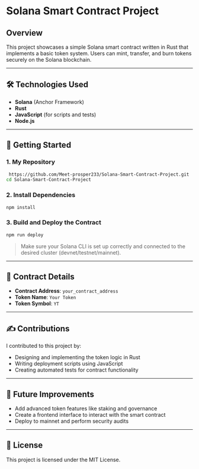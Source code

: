 # Solana Smart Contract Project

## Overview

This project showcases a simple Solana smart contract written in Rust that implements a basic token system. Users can mint, transfer, and burn tokens securely on the Solana blockchain.

---

## 🛠 Technologies Used

- **Solana** (Anchor Framework)
- **Rust**
- **JavaScript** (for scripts and tests)
- **Node.js**

---

## 🚀 Getting Started

### 1. My Repository

```bash
 https://github.com/Meet-prosper233/Solana-Smart-Contract-Project.git
cd Solana-Smart-Contract-Project
```

### 2. Install Dependencies

```bash
npm install
```

### 3. Build and Deploy the Contract

```bash
npm run deploy
```

> Make sure your Solana CLI is set up correctly and connected to the desired cluster (devnet/testnet/mainnet).

---

## 📜 Contract Details

- **Contract Address**: `your_contract_address`
- **Token Name**: `Your Token`
- **Token Symbol**: `YT`

---

## ✍️ Contributions

I contributed to this project by:
- Designing and implementing the token logic in Rust
- Writing deployment scripts using JavaScript
- Creating automated tests for contract functionality

---

## 🚧 Future Improvements

- Add advanced token features like staking and governance
- Create a frontend interface to interact with the smart contract
- Deploy to mainnet and perform security audits

---

## 📄 License

This project is licensed under the MIT License.
